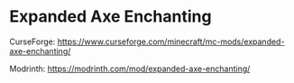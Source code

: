 # Expanded Axe Enchanting
CurseForge: https://www.curseforge.com/minecraft/mc-mods/expanded-axe-enchanting/

Modrinth: https://modrinth.com/mod/expanded-axe-enchanting/
